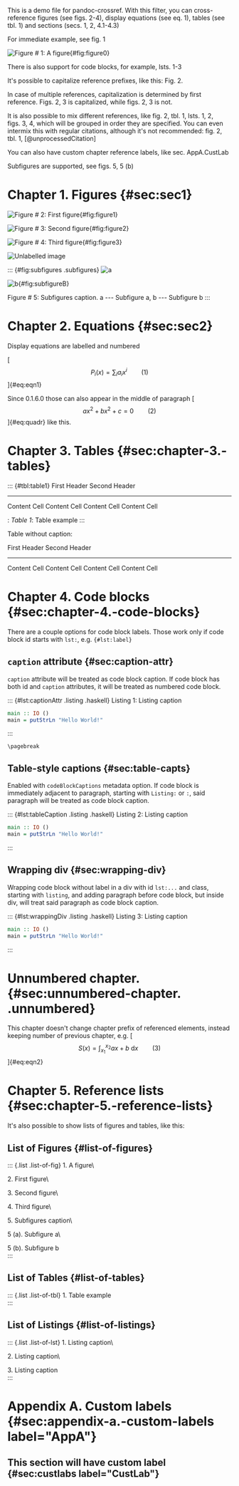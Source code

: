 This is a demo file for pandoc-crossref. With this filter, you can
cross-reference figures (see figs. 2-4), display equations (see eq. 1),
tables (see tbl. 1) and sections (secs. 1, 2, 4.1-4.3)

For immediate example, see fig. 1

![Figure \# 1: A figure](img1.jpg){#fig:figure0}

There is also support for code blocks, for example, lsts. 1-3

It's possible to capitalize reference prefixes, like this: Fig. 2.

In case of multiple references, capitalization is determined by first
reference. Figs. 2, 3 is capitalized, while figs. 2, 3 is not.

It is also possible to mix different references, like fig. 2, tbl. 1,
lsts. 1, 2, figs. 3, 4, which will be grouped in order they are
specified. You can even intermix this with regular citations, although
it's not recommended: fig. 2, tbl. 1, [@unprocessedCitation]

You can also have custom chapter reference labels, like
sec. AppA.CustLab

Subfigures are supported, see figs. 5, 5 (b)

# Chapter 1. Figures {#sec:sec1}

![Figure \# 2: First figure](img1.jpg){#fig:figure1}

![Figure \# 3: Second figure](img2.jpg){#fig:figure2}

![Figure \# 4: Third figure](img3.jpg){#fig:figure3}

![Unlabelled image](img1.jpg)

::: {#fig:subfigures .subfigures}
![a](img1.jpg)

![b](img1.jpg){#fig:subfigureB}

Figure \# 5: Subfigures caption. a --- Subfigure a, b --- Subfigure b
:::

# Chapter 2. Equations {#sec:sec2}

Display equations are labelled and numbered

[$$ P_i(x) = \sum_i a_i x^i \qquad{(1)}$$]{#eq:eqn1}

Since 0.1.6.0 those can also appear in the middle of paragraph
[$$a x^2 + b x^2 + c = 0\qquad{(2)}$$]{#eq:quadr} like this.

# Chapter 3. Tables {#sec:chapter-3.-tables}

::: {#tbl:table1}
  First Header   Second Header
  -------------- ---------------
  Content Cell   Content Cell
  Content Cell   Content Cell

  : *Table 1*: Table example
:::

Table without caption:

  First Header   Second Header
  -------------- ---------------
  Content Cell   Content Cell
  Content Cell   Content Cell

# Chapter 4. Code blocks {#sec:chapter-4.-code-blocks}

There are a couple options for code block labels. Those work only if
code block id starts with `lst:`, e.g. `{#lst:label}`

## `caption` attribute {#sec:caption-attr}

`caption` attribute will be treated as code block caption. If code block
has both id and `caption` attributes, it will be treated as numbered
code block.

::: {#lst:captionAttr .listing .haskell}
Listing 1: Listing caption

``` haskell
main :: IO ()
main = putStrLn "Hello World!"
```
:::

```{=tex}
\pagebreak
```
## Table-style captions {#sec:table-capts}

Enabled with `codeBlockCaptions` metadata option. If code block is
immediately adjacent to paragraph, starting with `Listing:` or `:`, said
paragraph will be treated as code block caption.

::: {#lst:tableCaption .listing .haskell}
Listing 2: Listing caption

``` haskell
main :: IO ()
main = putStrLn "Hello World!"
```
:::

## Wrapping div {#sec:wrapping-div}

Wrapping code block without label in a div with id `lst:...` and class,
starting with `listing`, and adding paragraph before code block, but
inside div, will treat said paragraph as code block caption.

::: {#lst:wrappingDiv .listing .haskell}
Listing 3: Listing caption

``` haskell
main :: IO ()
main = putStrLn "Hello World!"
```
:::

# Unnumbered chapter. {#sec:unnumbered-chapter. .unnumbered}

This chapter doesn't change chapter prefix of referenced elements,
instead keeping number of previous chapter, e.g.
[$$ S(x) = \int_{x_1}^{x_2} a x+b \  \mathrm{d}x \qquad{(3)}$$]{#eq:eqn2}

# Chapter 5. Reference lists {#sec:chapter-5.-reference-lists}

It's also possible to show lists of figures and tables, like this:

## List of Figures {#list-of-figures}

::: {.list .list-of-fig}
1\. A figure\

2\. First figure\

3\. Second figure\

4\. Third figure\

5\. Subfigures caption\

5 (a). Subfigure a\

5 (b). Subfigure b\
:::

## List of Tables {#list-of-tables}

::: {.list .list-of-tbl}
1\. Table example\
:::

## List of Listings {#list-of-listings}

::: {.list .list-of-lst}
1\. Listing caption\

2\. Listing caption\

3\. Listing caption\
:::

# Appendix A. Custom labels {#sec:appendix-a.-custom-labels label="AppA"}

## This section will have custom label {#sec:custlabs label="CustLab"}
